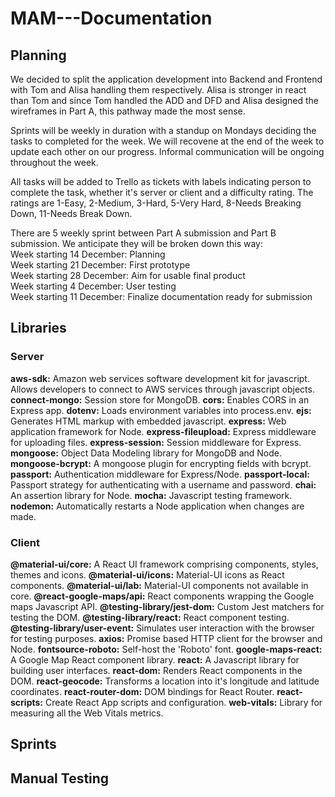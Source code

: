 # MAM---Documentation

## Planning

We decided to split the application development into Backend and Frontend with Tom and Alisa handling them respectively. Alisa is stronger in react than Tom and since Tom handled the ADD and DFD and Alisa designed the wireframes in Part A, this pathway made the most sense.

Sprints will be weekly in duration with a standup on Mondays deciding the tasks to completed for the week. We will recovene at the end of the week to update each other on our progress. Informal communication will be ongoing throughout the week.

All tasks will be added to Trello as tickets with labels indicating person to complete the task, whether it's server or client and a difficulty rating. The ratings are 1-Easy, 2-Medium, 3-Hard, 5-Very Hard, 8-Needs Breaking Down, 11-Needs Break Down.

There are 5 weekly sprint between Part A submission and Part B submission. We anticipate they will be broken down this way:<br>
Week starting 14 December: Planning<br>
Week starting 21 December: First prototype<br>
Week starting 28 December: Aim for usable final product<br>
Week starting 4 December: User testing<br>
Week starting 11 December: Finalize documentation ready for submission

## Libraries

### Server

**aws-sdk:** Amazon web services software development kit for javascript. Allows developers to connect to AWS services through javascript objects.
**connect-mongo:** Session store for MongoDB.
**cors:** Enables CORS in an Express app.
**dotenv:** Loads environment variables into process.env.
**ejs:** Generates HTML markup with embedded javascript.
**express:** Web application framework for Node.
**express-fileupload:** Express middleware for uploading files.
**express-session:** Session middleware for Express.
**mongoose:** Object Data Modeling library for MongoDB and Node.
**mongoose-bcrypt:** A mongoose plugin for encrypting fields with bcrypt.
**passport:** Authentication middleware for Express/Node.
**passport-local:** Passport strategy for authenticating with a username and password.
**chai:** An assertion library for Node.
**mocha:** Javascript testing framework.
**nodemon:** Automatically restarts a Node application when changes are made.

### Client

**@material-ui/core:** A React UI framework comprising components, styles, themes and icons.
**@material-ui/icons:** Material-UI icons as React components.
**@material-ui/lab:** Material-UI components not available in core.
**@react-google-maps/api:** React components wrapping the Google maps Javascript API.
**@testing-library/jest-dom:** Custom Jest matchers for testing the DOM.
**@testing-library/react:** React component testing.
**@testing-library/user-event:** Simulates user interaction with the browser for testing purposes.
**axios:** Promise based HTTP client for the browser and Node.
**fontsource-roboto:** Self-host the 'Roboto' font.
**google-maps-react:** A Google Map React component library.
**react:** A Javascript library for building user interfaces.
**react-dom:** Renders React components in the DOM.
**react-geocode:** Transforms a location into it's longitude and latitude coordinates.
**react-router-dom:** DOM bindings for React Router.
**react-scripts:** Create React App scripts and configuration.
**web-vitals:** Library for measuring all the Web Vitals metrics.

## Sprints

## Manual Testing
